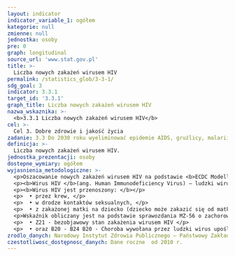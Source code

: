```yaml
---
layout: indicator
indicator_variable_1: ogółem
kategorie: null
zmienne: null
jednostka: osoby
pre: 0
graph: longitudinal
source_url: 'www.stat.gov.pl'
title: >-
  Liczba nowych zakażeń wirusem HIV
permalink: /statistics_glob/3-3-1/
sdg_goal: 3
indicator: 3.3.1
target_id: '3.3.1'
graph_title: Liczba nowych zakażeń wirusem HIV
nazwa_wskaznika: >-
  <b>3.3.1 Liczba nowych zakażeń wirusem HIV</b>
cel: >-
  Cel 3. Dobre zdrowie i jakość życia
zadanie: 3.3 Do 2030 roku wyeliminować epidemie AIDS, gruźlicy, malarii i zaniedbanych chorób tropikalnych oraz zwalczyć wirusowe zapalenie wątroby, choroby przenoszone przez wodę oraz inne choroby zakaźne.
definicja: >-
  Liczba nowych zakażeń wirusem HIV.
jednostka_prezentacji: osoby
dostepne_wymiary: ogółem
wyjasnienia_metodologiczne: >-
  <p>Oszacowanie nowych zakażeń wirusem HIV na podstawie <b>ECDC Modelling Tool</b>. Jest to nowe narzędzie opracowane przez Europejskie Centrum ds. Zapobiegania i Kontroli Chorób (European Centre for Disease Prevention and Control - ECDC) we współpracy z partnerami międzynarodowymi w celu zapewnienia szacunkowej liczby osób żyjących z HIV, w tym osób jeszcze nie zdiagnozowanych. Narzędzie to może również oszacować roczną liczbę nowych zakażeń HIV, średni czas pomiędzy zakażeniem a diagnozą oraz liczbę osób potrzebujących leczenia zgodnie z liczbą komórek CD4 (białe krwinki, które kierują reakcjami systemu immunologicznego).</p>
  <p><b>Wirus HIV </b>(ang. Human Immunodeficiency Virus) – ludzki wirus upośledzenia odporności, który atakuje, osłabia i niszczy system odpornościowy organizmu, czego rezultatem jest utrata przez człowieka zdolności zwalczania różnych chorób i infekcji.</p>
  <p><b>Wirus HIV jest przenoszony: </b></p>
  <p>  • przez krew, </p>
  <p>  • w drodze kontaktów seksualnych, </p>
  <p>  • z zakażonej matki na dziecko (dziecko może zakazić się od matki podczas ciąży, porodu lub karmienia piersią).</p>
  <p>Wskaźnik obliczany jest na podstawie sprawozdania MZ-56 o zachorowaniach na choroby zakaźne, zakażeniach i zatruciach oraz sprawozdania MZ-57 o zachorowaniach na wybrane choroby zakaźne według płci, wieku, miejsca zamieszkania oraz ich sezonowości. Dotyczy nowych zakażeń, które wg Międzynarodowej Statystycznej Klasyfikacji Chorób i Problemów Zdrowotnych ICD-10 klasyfikowane są pod jednostką chorobową o symbolu: </p>
  <p>  • Z21 - bezobjawowy stan zakażenia wirusem HIV </p>
  <p>  • oraz B20 - B24 B20 - Choroba wywołana przez ludzki wirus upośledzenia odporności [HIV], której skutkiem są choroby zakaźne i pasożytnicze, B21 - Choroba wywołana przez ludzki wirus upośledzenia odporności [HIV], której skutkiem są nowotwory złośliwe, B22 - Choroba wywołana przez ludzki wirus upośledzenia odporności [HIV], której skutkiem są inne określone choroby, B23 - Choroba wywołana przez ludzki wirus upośledzenia odporności [HIV], której skutkiem są inne stany, B24 - Choroba wywołana przez ludzki wirus upośledzenia odporności [HIV]. Nie określona.</p>
zrodlo_danych: Narodowy Instytut Zdrowia Publicznego – Państwowy Zakład Higieny
czestotliwosc_dostępnosc_danych: Dane roczne  od 2010 r.
---
```

